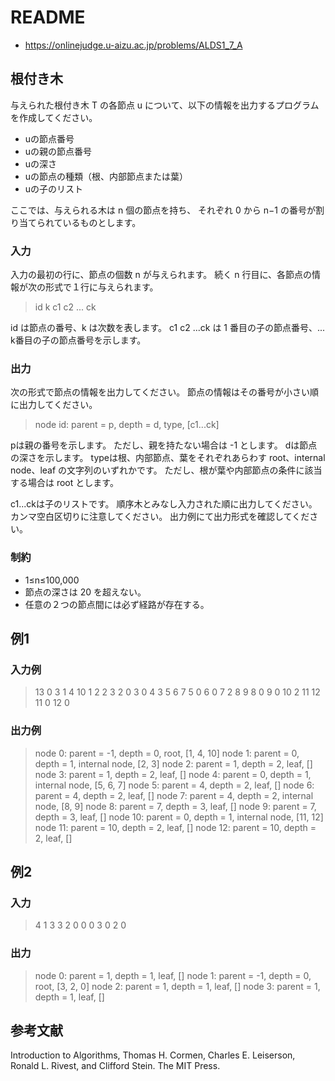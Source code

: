 # README
- <https://onlinejudge.u-aizu.ac.jp/problems/ALDS1_7_A>

## 根付き木
与えられた根付き木 T の各節点 u について、以下の情報を出力するプログラムを作成してください。

- uの節点番号
- uの親の節点番号
- uの深さ
- uの節点の種類（根、内部節点または葉）
- uの子のリスト

ここでは、与えられる木は n 個の節点を持ち、
それぞれ 0 から n−1 の番号が割り当てられているものとします。
### 入力
入力の最初の行に、節点の個数 n が与えられます。
続く n 行目に、各節点の情報が次の形式で１行に与えられます。

>id
>k c1 c2 ... ck

id は節点の番号、k は次数を表します。
c1 c2 ...ck は 1 番目の子の節点番号、... k番目の子の節点番号を示します。
### 出力
次の形式で節点の情報を出力してください。
節点の情報はその番号が小さい順に出力してください。

>node id: parent = p, depth = d, type, [c1...ck]

pは親の番号を示します。
ただし、親を持たない場合は -1 とします。
dは節点の深さを示します。
typeは根、内部節点、葉をそれぞれあらわす root、internal node、leaf の文字列のいずれかです。
ただし、根が葉や内部節点の条件に該当する場合は root とします。

c1...ckは子のリストです。
順序木とみなし入力された順に出力してください。
カンマ空白区切りに注意してください。
出力例にて出力形式を確認してください。
### 制約
- 1≤n≤100,000
- 節点の深さは 20 を超えない。
- 任意の２つの節点間には必ず経路が存在する。
## 例1
### 入力例
>13
>0 3 1 4 10
>1 2 2 3
>2 0
>3 0
>4 3 5 6 7
>5 0
>6 0
>7 2 8 9
>8 0
>9 0
>10 2 11 12
>11 0
>12 0

### 出力例
>node 0: parent = -1, depth = 0, root, [1, 4, 10]
>node 1: parent = 0, depth = 1, internal node, [2, 3]
>node 2: parent = 1, depth = 2, leaf, []
>node 3: parent = 1, depth = 2, leaf, []
>node 4: parent = 0, depth = 1, internal node, [5, 6, 7]
>node 5: parent = 4, depth = 2, leaf, []
>node 6: parent = 4, depth = 2, leaf, []
>node 7: parent = 4, depth = 2, internal node, [8, 9]
>node 8: parent = 7, depth = 3, leaf, []
>node 9: parent = 7, depth = 3, leaf, []
>node 10: parent = 0, depth = 1, internal node, [11, 12]
>node 11: parent = 10, depth = 2, leaf, []
>node 12: parent = 10, depth = 2, leaf, []
## 例2
### 入力
>4
>1 3 3 2 0
>0 0
>3 0
>2 0
### 出力
>node 0: parent = 1, depth = 1, leaf, []
>node 1: parent = -1, depth = 0, root, [3, 2, 0]
>node 2: parent = 1, depth = 1, leaf, []
>node 3: parent = 1, depth = 1, leaf, []
## 参考文献
Introduction to Algorithms, Thomas H. Cormen, Charles E. Leiserson, Ronald L. Rivest, and Clifford Stein. The MIT Press.
